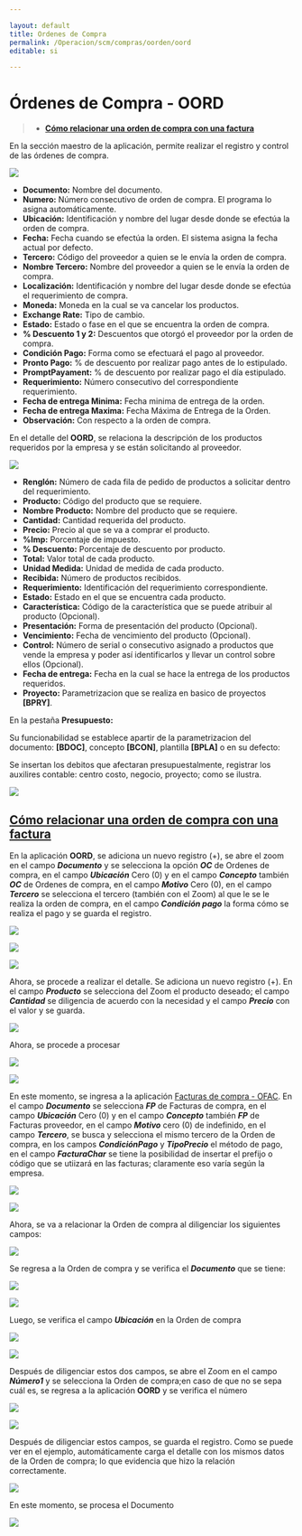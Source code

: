 ```yaml
---

layout: default
title: Ordenes de Compra
permalink: /Operacion/scm/compras/oorden/oord
editable: si

---
```




# Órdenes de Compra - OORD

>+ [**Cómo relacionar una orden de compra con una factura**](http://docs.oasiscom.com/Operacion/scm/compras/oorden/oord#cómo-relacionar-una-orden-de-compra-con-una-factura)


En la sección maestro de la aplicación, permite realizar el registro y control de las órdenes de compra.  

![](oord1.png)

+ **Documento:** Nombre del documento.  
+ **Numero:** Número consecutivo de orden de compra. El programa lo asigna automáticamente.  
+ **Ubicación:** Identificación y nombre del lugar desde donde se efectúa la orden de compra.   
+ **Fecha:** Fecha cuando se efectúa la orden. El sistema asigna la fecha actual por defecto.  
+ **Tercero:** Código del proveedor a quien se le envía la orden de compra.  
+ **Nombre Tercero:** Nombre del proveedor a quien se le envía la orden de compra. 
+ **Localización:** Identificación y nombre del lugar desde donde se efectúa el requerimiento de compra.  
+ **Moneda:** Moneda en la cual se va cancelar los productos.  
+ **Exchange Rate:** Tipo de cambio.  
+ **Estado:** Estado o fase en el que se encuentra la orden de compra.  
+ **% Descuento 1 y 2:** Descuentos que otorgó el proveedor por la orden de compra.  
+ **Condición Pago:** Forma como se efectuará el pago al proveedor.  
+ **Pronto Pago:** % de descuento por realizar pago antes de lo estipulado.  
+ **PromptPayament:** % de descuento por realizar pago el día estipulado.  
+ **Requerimiento:** Número consecutivo del correspondiente requerimiento.  
+ **Fecha de entrega Minima:** Fecha minima de entrega de la orden.  
+ **Fecha de entrega Maxima:** Fecha Máxima de Entrega de la Orden.  
+ **Observación:** Con respecto a la orden de compra.  



En el detalle del **OORD**, se relaciona la descripción de los productos requeridos por la empresa y se están solicitando al proveedor.  



![](oord2.png)



+ **Renglón:** Número de cada fila de pedido de productos a solicitar dentro del requerimiento.  
+ **Producto:** Código del producto que se requiere.  
+ **Nombre Producto:** Nombre del producto que se requiere.  
+ **Cantidad:** Cantidad requerida del producto.  
+ **Precio:** Precio al que se va a comprar el producto.  
+ **%Imp:** Porcentaje de impuesto.  
+ **% Descuento:** Porcentaje de descuento por producto.  
+ **Total:** Valor total de cada producto.  
+ **Unidad Medida:** Unidad de medida de cada producto.  
+ **Recibida:** Número de productos recibidos.  
+ **Requerimiento:** Identificación del requerimiento correspondiente.  
+ **Estado:**	Estado en el que se encuentra cada producto.  
+ **Característica:** Código de la característica que se puede atribuir al producto (Opcional).  
+ **Presentación:** Forma de presentación del producto (Opcional).  
+ **Vencimiento:** Fecha de vencimiento del producto (Opcional).  
+ **Control:** Número de serial o consecutivo asignado a productos que vende la empresa y poder así identificarlos y llevar un control sobre ellos (Opcional).  
+ **Fecha de entrega:** Fecha en la cual se hace la entrega de los productos requeridos.  
+ **Proyecto:** Parametrizacion que se realiza en basico de proyectos **[BPRY]**.  




En la pestaña **Presupuesto:**  

Su funcionabilidad se establece apartir de la parametrizacion del documento: **[BDOC]**, concepto **[BCON]**, plantilla **[BPLA]** o en su defecto: 

 Se insertan los debitos que afectaran presupuestalmente, registrar los auxilires contable: centro costo, negocio, proyecto; como se ilustra.  

 

 ![](oord3.png)  
 
 
## [**Cómo relacionar una orden de compra con una factura**](http://docs.oasiscom.com/Operacion/scm/compras/oorden/oord#cómo-relacionar-una-orden-de-compra-con-una-factura)  
 
 En la aplicación **OORD**, se adiciona un nuevo registro (+), se abre el zoom en el campo **_Documento_** y se selecciona la opción **_OC_** de Ordenes de compra, en el campo **_Ubicación_** Cero (0) y en el campo **_Concepto_** también **_OC_** de Ordenes de compra, en el campo **_Motivo_** Cero (0), en el campo **_Tercero_** se selecciona el tercero (también con el Zoom) al que le se le realiza la orden de compra, en el campo **_Condición pago_** la forma cómo se realiza el pago y se guarda el registro.  
 
 
![](oord4.png)  

![](oord5.png)  

![](oord.png)  


Ahora, se procede a realizar el detalle.  Se adiciona un nuevo registro (+).  En el campo **_Producto_** se selecciona del Zoom el producto deseado; el campo **_Cantidad_** se diligencia de acuerdo con la necesidad y el campo **_Precio_** con el valor y se guarda.  


![](oord6.png)  

Ahora, se procede a procesar  

![](oord7.png)  

![](oord8.png)  

En este momento, se ingresa a la aplicación [Facturas de compra - OFAC](http://docs.oasiscom.com/Operacion/scm/compras/ofactura/ofac).  En el campo **_Documento_** se selecciona **_FP_** de Facturas de compra, en el campo **_Ubicación_** Cero (0) y en el campo **_Concepto_** también **_FP_** de Facturas proveedor, en el campo **_Motivo_** cero (0) de indefinido, en el campo **_Tercero_**, se busca y selecciona el mismo tercero de la Orden de compra, en los campos **_CondiciónPago_** y **_TipoPrecio_** el método de pago, en el campo **_FacturaChar_** se tiene la posibilidad de insertar el prefijo o código que se utiizará en las facturas; claramente eso varía según la empresa.  

![](oord9.png)  

![](oord10.png)

Ahora, se va a relacionar la Orden de compra al diligenciar los siguientes campos:  

![](oord11.png)  

Se regresa a la Orden de compra y se verifica el **_Documento_** que se tiene:  

![](oord12.png)  

![](oord13.png)

Luego, se verifica el campo **_Ubicación_** en la Orden de compra  

![](oord14.png)  

![](oord15.png)

Después de diligenciar estos dos campos, se abre el Zoom en el campo **_Número1_** y se selecciona la Orden de compra;en caso de que no se sepa cuál es, se regresa a la aplicación **OORD** y se verifica el número  

![](oord16.png)  

![](oord17.png)

Después de diligenciar estos campos, se guarda el registro.  Como se puede ver en el ejemplo, automáticamente carga el detalle con los mismos datos de la Orden de compra; lo que evidencia que hizo la relación correctamente.  

![](oord18.png)  

En este momento, se procesa el Documento


![](oord19.png)





















